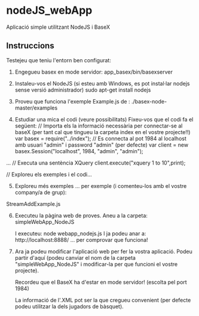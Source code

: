 # nodeJS_webApp
Aplicació simple utilitzant NodeJS i BaseX

## Instruccions
Testejeu que teniu l'entorn ben configurat:
1) Engegueu basex en mode servidor:
	app_basex/bin/basexserver
2) Instaleu-vos el NodeJS  (si esteu amb Windows, es pot instal·lar nodejs sense versió administrador)
 sudo apt-get install nodejs

3) Proveu que funciona l'exemple Example.js de :
	./basex-node-master/examples

4) Estudiar una mica el codi (veure possibilitats)
Fixeu-vos que el codi fa el següent:
// Importa els la informació necessària per connectar-se al baseX (per tant cal que tingueu la carpeta index en el vostre projecte!!)
var basex  = require("../index");
// Es connecta al pot 1984 al localhost amb usuari "admin" i password "admin" (per defecte)
var client = new basex.Session("localhost", 1984, "admin", "admin");

...
// Executa una sentència XQuery
client.execute("xquery 1 to 10",print);

// Exploreu els exemples i el codi...

5) Exploreu més exemples ... per exemple (i comenteu-los amb el vostre company/a de grup):

StreamAddExample.js

6) Executeu la pàgina web de proves. Aneu a la carpeta:
      simpleWebApp_NodeJS
      
   I executeu: 
    node webapp_nodejs.js
        I ja podeu anar a:
            http://localhost:8888/
    ... per comprovar que funciona!
    
7) Ara ja podeu modificar l'aplicació web per fer la vostra aplicació. 
   Podeu partir d'aquí (podeu canviar el nom de la carpeta "simpleWebApp_NodeJS" i modificar-la per que funcioni el vostre projecte).
   
   Recordeu que el BaseX ha d'estar en mode servidor! (escolta pel port 1984)
   
   La informació de l'.XML pot ser la que cregueu convenient (per defecte podeu utilitzar la dels jugadors de bàsquet).
